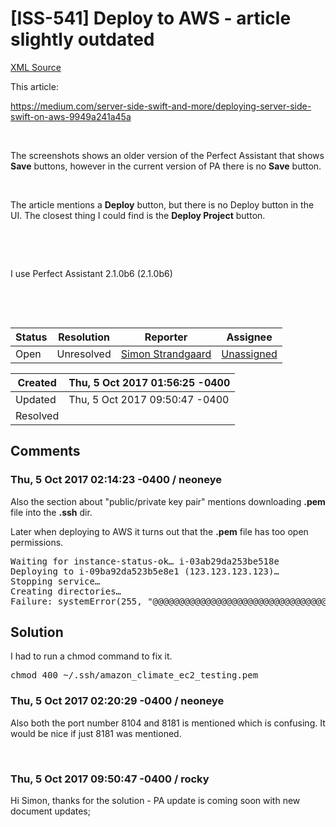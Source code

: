 # [ISS-541] Deploy to AWS - article slightly outdated

[XML Source](./xml/ISS-541.xml)
<p><p>This article:</p>

<p><a href="https://medium.com/server-side-swift-and-more/deploying-server-side-swift-on-aws-9949a241a45a" class="external-link" rel="nofollow">https://medium.com/server-side-swift-and-more/deploying-server-side-swift-on-aws-9949a241a45a</a></p>

<p> </p>

<p>The screenshots shows an older version of the Perfect Assistant that shows <b>Save</b> buttons, however in the current version of PA there is no <b>Save</b> button.</p>

<p> </p>

<p>The article mentions a <b>Deploy</b> button, but there is no Deploy button in the UI. The closest thing I could find is the <b>Deploy Project</b> button.</p>

<p> </p>

<p> </p>

<p>I use Perfect Assistant 2.1.0b6 (2.1.0b6)</p>

<p> </p>

<p> </p></p>





Status|Resolution|Reporter|Assignee
------|----------|--------|--------
Open|Unresolved|[Simon Strandgaard](neoneye)|[Unassigned]($-1)





Created|Thu, 5 Oct 2017 01:56:25 -0400
-------|--------------
Updated|Thu, 5 Oct 2017 09:50:47 -0400
Resolved|


## Comments




### Thu, 5 Oct 2017 02:14:23 -0400 / neoneye 

<p><p>Also the section about "public/private key pair" mentions downloading <b>.pem</b> file into the <b>.ssh</b> dir.</p>

<p>Later when deploying to AWS it turns out that the <b>.pem</b> file has too open permissions.</p>


<div class="code panel" style="border-width: 1px;"><div class="codeContent panelContent">
<pre class="code-none">Waiting for instance-status-ok… i-03ab29da253be518e
Deploying to i-09ba92da523b5e8e1 (123.123.123.123)…
Stopping service…
Creating directories…
Failure: systemError(255, "@@@@@@@@@@@@@@@@@@@@@@@@@@@@@@@@@@@@@@@@@@@@@@@@@@@@@@@@@@@\r\n@         WARNING: UNPROTECTED PRIVATE KEY FILE!          @\r\n@@@@@@@@@@@@@@@@@@@@@@@@@@@@@@@@@@@@@@@@@@@@@@@@@@@@@@@@@@@\r\nPermissions 0644 for \'/Users/elonmusk/.ssh/amazon_climate_ec2_testing.pem\' are too open.\r\nIt is required that your private key files are NOT accessible by others.\r\nThis private key will be ignored.\r\nLoad key \"/Users/elonmusk/.ssh/amazon_climate_ec2_testing.pem\": bad permissions\r\nPermission denied (publickey).\r\n")
</pre>
</div></div>

<h2><a name="Solution"></a>Solution</h2>

<p>I had to run a chmod command to fix it.</p>

<p><tt>chmod 400 ~/.ssh/amazon_climate_ec2_testing.pem</tt></p></p>


### Thu, 5 Oct 2017 02:20:29 -0400 / neoneye 

<p><p>Also both the port number 8104 and 8181 is mentioned which is confusing. It would be nice if just 8181 was mentioned.</p>

<p> </p></p>


### Thu, 5 Oct 2017 09:50:47 -0400 / rocky 

<p><p>Hi Simon, thanks for the solution - PA update is coming soon with new document updates; </p></p>


